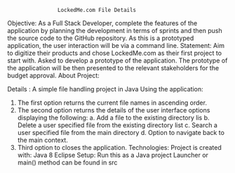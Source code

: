                     LockedMe.com File Details


Objective:
As a Full Stack Developer, complete the features of the application by planning the development in terms of sprints and then push the source code to the GitHub repository. As this is a prototyped application, the user interaction will be via a command line. 
Statement:
	 Aim to digitize their products and chose LockedMe.com as their first project to start with.  Asked to develop a prototype of the application. The prototype of the application will be then presented to the relevant stakeholders for the budget approval. 
About Project:

Details :
A simple file handling project in Java
Using the application:
1. The first option returns the current file names in ascending order. 
2. The second option returns the details of the user interface options displaying the following:
    a. Add a file to the existing directory lis
    b. Delete a user specified file from the existing directory list
    c. Search a user specified file from the main directory
    d. Option to navigate back to the main context.
3. Third option to closes the application.
Technologies:
Project is created with:
Java 8
Eclipse
Setup:
Run this as a Java project
Launcher or main() method can be found in src

